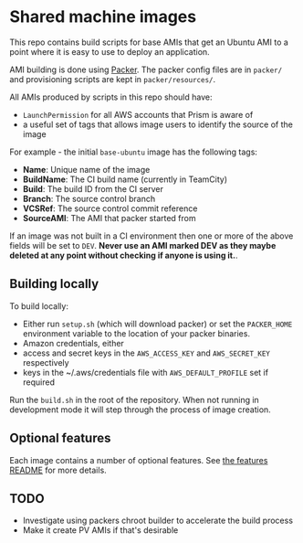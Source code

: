 Shared machine images
=====================

This repo contains build scripts for base AMIs that get an Ubuntu AMI to a point
where it is easy to use to deploy an application.

AMI building is done using [Packer](https://packer.io/). The packer config files
are in `packer/` and provisioning scripts are kept in `packer/resources/`.

All AMIs produced by scripts in this repo should have:
 - `LaunchPermission` for all AWS accounts that Prism is aware of
 - a useful set of tags that allows image users to identify the source of the
   image

For example - the initial `base-ubuntu` image has the following tags:
 - **Name**: Unique name of the image
 - **BuildName**: The CI build name (currently in TeamCity)
 - **Build**: The build ID from the CI server
 - **Branch**: The source control branch
 - **VCSRef**: The source control commit reference
 - **SourceAMI**: The AMI that packer started from

If an image was not built in a CI environment then one or more of the above
fields will be set to `DEV`. **Never use an AMI marked DEV as they maybe deleted
at any point without checking if anyone is using it.**.

Building locally
----------------

To build locally:
 - Either run `setup.sh` (which will download packer) or set the `PACKER_HOME`
   environment variable to the location of your packer binaries.
 - Amazon credentials, either
  - access and secret keys in the `AWS_ACCESS_KEY` and `AWS_SECRET_KEY`
    respectively
  - keys in the ~/.aws/credentials file with `AWS_DEFAULT_PROFILE` set if
    required

Run the `build.sh` in the root of the repository. When not running in
development mode it will step through the process of image creation.

Optional features
-----------------

Each image contains a number of optional features. See [the features README](packer/resources/features/README.md) for more details.

TODO
----

 - Investigate using packers chroot builder to accelerate the build process
 - Make it create PV AMIs if that's desirable
